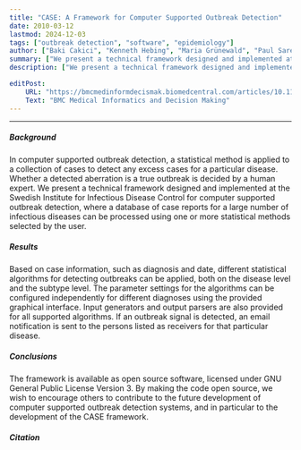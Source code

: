 ```yaml
---
title: "CASE: A Framework for Computer Supported Outbreak Detection"
date: 2010-03-12
lastmod: 2024-12-03
tags: ["outbreak detection", "software", "epidemiology"]
author: ["Baki Cakici", "Kenneth Hebing", "Maria Grünewald", "Paul Saretok", "Anette Hulth"]
summary: ["We present a technical framework designed and implemented at the Swedish Institute for Infectious Disease Control for computer supported outbreak detection, where a database of case reports for a large number of infectious diseases can be processed using one or more statistical methods selected by the user."]
description: ["We present a technical framework designed and implemented at the Swedish Institute for Infectious Disease Control for computer supported outbreak detection, where a database of case reports for a large number of infectious diseases can be processed using one or more statistical methods selected by the user."]

editPost:
    URL: "https://bmcmedinformdecismak.biomedcentral.com/articles/10.1186/1472-6947-10-14"
    Text: "BMC Medical Informatics and Decision Making"
---
```

---

##### Background
In computer supported outbreak detection, a statistical method is applied to a collection of cases to detect any excess cases for a particular disease. Whether a detected aberration is a true outbreak is decided by a human expert. We present a technical framework designed and implemented at the Swedish Institute for Infectious Disease Control for computer supported outbreak detection, where a database of case reports for a large number of infectious diseases can be processed using one or more statistical methods selected by the user.

##### Results
Based on case information, such as diagnosis and date, different statistical algorithms for detecting outbreaks can be applied, both on the disease level and the subtype level. The parameter settings for the algorithms can be configured independently for different diagnoses using the provided graphical interface. Input generators and output parsers are also provided for all supported algorithms. If an outbreak signal is detected, an email notification is sent to the persons listed as receivers for that particular disease.

##### Conclusions
The framework is available as open source software, licensed under GNU General Public License Version 3. By making the code open source, we wish to encourage others to contribute to the future development of computer supported outbreak detection systems, and in particular to the development of the CASE framework.

##### Citation